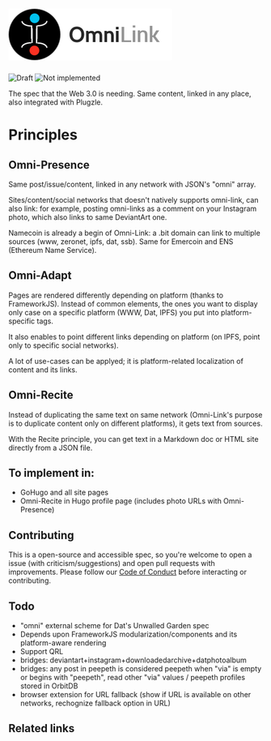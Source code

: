 # <img src="Logotype.png" title="Omni-Link" alt="Omni-Link"/>

![Draft](https://img.shields.io/badge/Draft-In%20progress-yellow.svg) ![Not implemented](https://img.shields.io/badge/Status-Not%20implemented-red.svg)

The spec that the Web 3.0 is needing.
Same content, linked in any place, also integrated with Plugzle.

# Principles

## Omni-Presence

Same post/issue/content, linked in any network with JSON's "omni" array.

Sites/content/social networks that doesn't natively supports omni-link, can also link: for example, posting omni-links as a comment on your Instagram photo, which also links to same DeviantArt one.

Namecoin is already a begin of Omni-Link: a .bit domain can link to multiple sources (www, zeronet, ipfs, dat, ssb). Same for Emercoin and ENS (Ethereum Name Service).

## Omni-Adapt

Pages are rendered differently depending on platform (thanks to FrameworkJS).
Instead of common elements, the ones you want to display only case on a specific platform (WWW, Dat, IPFS) you put into platform-specific tags.

It also enables to point different links depending on platform (on IPFS, point only to specific social networks).

A lot of use-cases can be applyed; it is platform-related localization of content and its links.

## Omni-Recite

Instead of duplicating the same text on same network (Omni-Link's purpose is to duplicate content only on different platforms), it gets text from sources.

With the Recite principle, you can get text in a Markdown doc or HTML site directly from a JSON file.

## To implement in:

- GoHugo and all site pages
- Omni-Recite in Hugo profile page (includes photo URLs with Omni-Presence)

## Contributing

This is a open-source and accessible spec, so you're welcome to open a issue (with criticism/suggestions) and open pull requests with improvements.
Please follow our <a href="http://www.contributor-covenant.org/" target="_blank">Code of Conduct</a> before interacting or contributing.

## Todo

- "omni" external scheme for Dat's Unwalled Garden spec
- Depends upon FrameworkJS modularization/components and its platform-aware rendering
- Support QRL
- bridges: deviantart+instagram+downloadedarchive+datphotoalbum
- bridges: any post in peepeth is considered peepeth when "via" is empty or begins with "peepeth", read other "via" values / peepeth profiles stored in OrbitDB
- browser extension for URL fallback (show if URL is available on other networks, rechognize fallback option in URL)

## Related links

